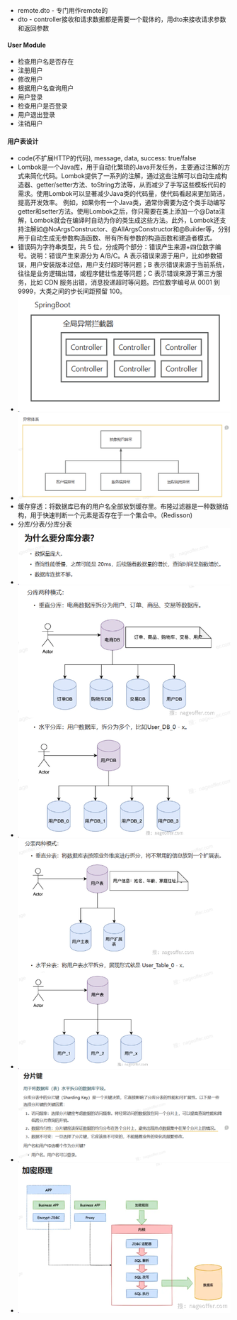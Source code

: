* remote.dto - 专门用作remote的
* dto - controller接收和请求数据都是需要一个载体的，用dto来接收请求参数和返回参数

#### User Module
* 检查用户名是否存在
* 注册用户
* 修改用户
* 根据用户名查询用户
* 用户登录
* 检查用户是否登录
* 用户退出登录
* 注销用户
#### 用户表设计


* code(不扩展HTTP的代码), message, data, success: true/false
* Lombok是一个Java库，用于自动化繁琐的Java开发任务，主要通过注解的方式来简化代码。Lombok提供了一系列的注解，通过这些注解可以自动生成构造器、getter/setter方法、toString方法等，从而减少了手写这些模板代码的需求。使用Lombok可以显著减少Java类的代码量，使代码看起来更加简洁，提高开发效率。  例如，如果你有一个Java类，通常你需要为这个类手动编写getter和setter方法。使用Lombok之后，你只需要在类上添加一个@Data注解，Lombok就会在编译时自动为你的类生成这些方法。此外，Lombok还支持注解如@NoArgsConstructor、@AllArgsConstructor和@Builder等，分别用于自动生成无参数构造函数、带有所有参数的构造函数和建造者模式。
* 错误码为字符串类型，共 5 位，分成两个部分：错误产生来源+四位数字编号。说明：错误产生来源分为 A/B/C。A 表示错误来源于用户，比如参数错误，用户安装版本过低，用户支付超时等问题；B 表示错误来源于当前系统，往往是业务逻辑出错，或程序健壮性差等问题；C 表示错误来源于第三方服务，比如 CDN 服务出错，消息投递超时等问题。四位数字编号从 0001 到 9999，大类之间的步长间距预留 100。
* ![img.png](img.png)
* ![img_1.png](img_1.png)
* 缓存穿透：将数据库已有的用户名全部放到缓存里。布隆过滤器是一种数据结构，用于快速判断一个元素是否存在于一个集合中。（Redisson)
* 分库/分表/分库分表
* ![img_2.png](img_2.png)
* ![img_3.png](img_3.png)
* ![img_4.png](img_4.png)
* ![img_5.png](img_5.png)
* ![img_6.png](img_6.png)